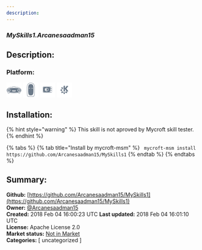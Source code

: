 ```yaml
---
description: 
---
```


### _MySkills1.Arcanesaadman15_  
## Description:  
  
  
  
### Platform:  
 ![Mark I](../.gitbook/assets/mark-1-icon.png)  ![Mark II](../.gitbook/assets/mark-2-icon.png)  ![Picroft](../.gitbook/assets/picroft-icon.png)  ![plasmoid](../.gitbook/assets/kde.png)   
## Installation:  
{% hint style="warning" %}
This skill is not aproved by Mycroft skill tester.
{% endhint %}
    
{% tabs %}
{% tab title="Install by mycroft-msm" %}
``` mycroft-msm install https://github.com/Arcanesaadman15/MySkills1```
{% endtab %}
  {% endtabs %}
    
## Summary:  
**Github:** [https://github.com/Arcanesaadman15/MySkills1](https://github.com/Arcanesaadman15/MySkills1)  
**Owner:** [@Arcanesaadman15](https://github.com/Arcanesaadman15)  
**Created:** 2018 Feb 04 16:00:23 UTC  **Last updated:** 2018 Feb 04 16:01:10 UTC  
**License:** Apache License 2.0  
**Market status:** [Not in Market](https://market.mycroft.ai/skill/)  
**Categories:** [ uncategorized ]   
